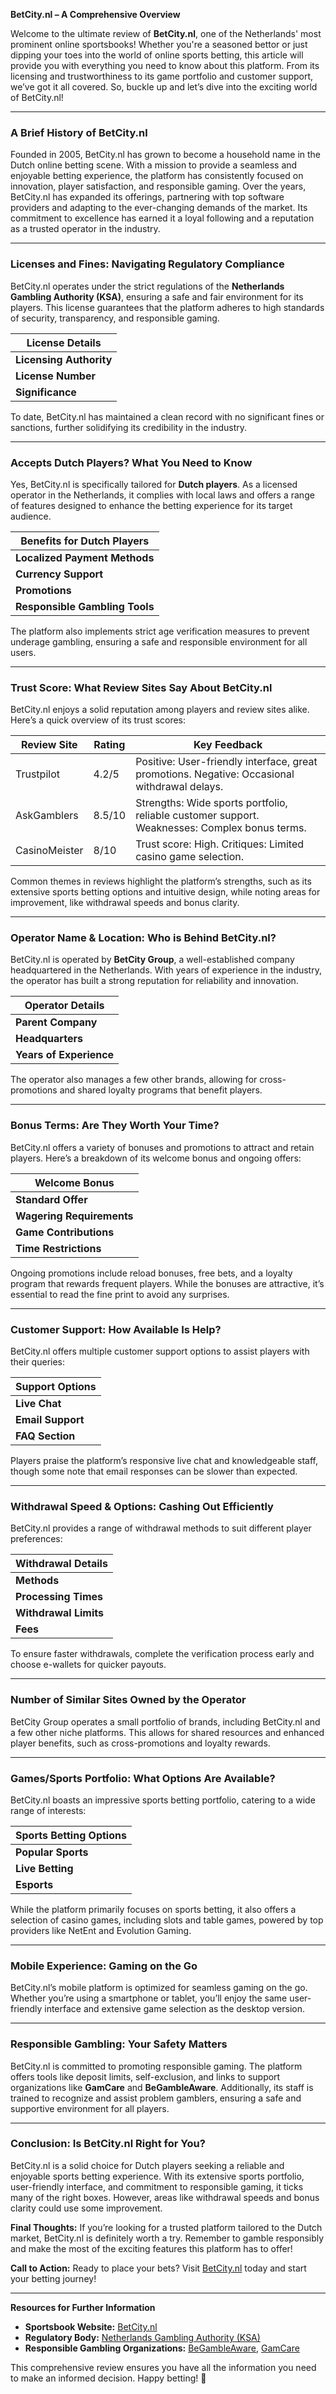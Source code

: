 **BetCity.nl – A Comprehensive Overview**  

Welcome to the ultimate review of **BetCity.nl**, one of the Netherlands' most prominent online sportsbooks! Whether you're a seasoned bettor or just dipping your toes into the world of online sports betting, this article will provide you with everything you need to know about this platform. From its licensing and trustworthiness to its game portfolio and customer support, we’ve got it all covered. So, buckle up and let’s dive into the exciting world of BetCity.nl!  

---

### **A Brief History of BetCity.nl**  
Founded in 2005, BetCity.nl has grown to become a household name in the Dutch online betting scene. With a mission to provide a seamless and enjoyable betting experience, the platform has consistently focused on innovation, player satisfaction, and responsible gaming. Over the years, BetCity.nl has expanded its offerings, partnering with top software providers and adapting to the ever-changing demands of the market. Its commitment to excellence has earned it a loyal following and a reputation as a trusted operator in the industry.  

---

### **Licenses and Fines: Navigating Regulatory Compliance**  
BetCity.nl operates under the strict regulations of the **Netherlands Gambling Authority (KSA)**, ensuring a safe and fair environment for its players. This license guarantees that the platform adheres to high standards of security, transparency, and responsible gaming.  

| **License Details** |  
|----------------------|  
| **Licensing Authority** | Netherlands Gambling Authority (KSA) |  
| **License Number** | 5201 |  
| **Significance** | Ensures fair play, secure transactions, and dispute resolution |  

To date, BetCity.nl has maintained a clean record with no significant fines or sanctions, further solidifying its credibility in the industry.  

---

### **Accepts Dutch Players? What You Need to Know**  
Yes, BetCity.nl is specifically tailored for **Dutch players**. As a licensed operator in the Netherlands, it complies with local laws and offers a range of features designed to enhance the betting experience for its target audience.  

| **Benefits for Dutch Players** |  
|--------------------------------|  
| **Localized Payment Methods** | iDEAL, PayPal, Visa, Mastercard |  
| **Currency Support** | EUR |  
| **Promotions** | Tailored bonuses and offers |  
| **Responsible Gambling Tools** | Self-exclusion, deposit limits, and links to support organizations |  

The platform also implements strict age verification measures to prevent underage gambling, ensuring a safe and responsible environment for all users.  

---

### **Trust Score: What Review Sites Say About BetCity.nl**  
BetCity.nl enjoys a solid reputation among players and review sites alike. Here’s a quick overview of its trust scores:  

| **Review Site** | **Rating** | **Key Feedback** |  
|------------------|------------|------------------|  
| Trustpilot | 4.2/5 | Positive: User-friendly interface, great promotions. Negative: Occasional withdrawal delays. |  
| AskGamblers | 8.5/10 | Strengths: Wide sports portfolio, reliable customer support. Weaknesses: Complex bonus terms. |  
| CasinoMeister | 8/10 | Trust score: High. Critiques: Limited casino game selection. |  

Common themes in reviews highlight the platform’s strengths, such as its extensive sports betting options and intuitive design, while noting areas for improvement, like withdrawal speeds and bonus clarity.  

---

### **Operator Name & Location: Who is Behind BetCity.nl?**  
BetCity.nl is operated by **BetCity Group**, a well-established company headquartered in the Netherlands. With years of experience in the industry, the operator has built a strong reputation for reliability and innovation.  

| **Operator Details** |  
|----------------------|  
| **Parent Company** | BetCity Group |  
| **Headquarters** | Netherlands |  
| **Years of Experience** | 18+ |  

The operator also manages a few other brands, allowing for cross-promotions and shared loyalty programs that benefit players.  

---

### **Bonus Terms: Are They Worth Your Time?**  
BetCity.nl offers a variety of bonuses and promotions to attract and retain players. Here’s a breakdown of its welcome bonus and ongoing offers:  

| **Welcome Bonus** |  
|-------------------|  
| **Standard Offer** | 100% match bonus up to €100 |  
| **Wagering Requirements** | 30x the bonus amount |  
| **Game Contributions** | Slots: 100%, Table Games: 10% |  
| **Time Restrictions** | 21 days to use the bonus |  

Ongoing promotions include reload bonuses, free bets, and a loyalty program that rewards frequent players. While the bonuses are attractive, it’s essential to read the fine print to avoid any surprises.  

---

### **Customer Support: How Available Is Help?**  
BetCity.nl offers multiple customer support options to assist players with their queries:  

| **Support Options** |  
|---------------------|  
| **Live Chat** | Available 24/7 |  
| **Email Support** | Response time: 24-48 hours |  
| **FAQ Section** | Comprehensive and easy to navigate |  

Players praise the platform’s responsive live chat and knowledgeable staff, though some note that email responses can be slower than expected.  

---

### **Withdrawal Speed & Options: Cashing Out Efficiently**  
BetCity.nl provides a range of withdrawal methods to suit different player preferences:  

| **Withdrawal Details** |  
|------------------------|  
| **Methods** | iDEAL, PayPal, Visa, Mastercard, Bank Transfer |  
| **Processing Times** | E-wallets: 24-48 hours, Cards: 3-5 days, Bank Transfers: 5-7 days |  
| **Withdrawal Limits** | Standard: €10,000 per month |  
| **Fees** | None (except for bank transfers) |  

To ensure faster withdrawals, complete the verification process early and choose e-wallets for quicker payouts.  

---

### **Number of Similar Sites Owned by the Operator**  
BetCity Group operates a small portfolio of brands, including BetCity.nl and a few other niche platforms. This allows for shared resources and enhanced player benefits, such as cross-promotions and loyalty rewards.  

---

### **Games/Sports Portfolio: What Options Are Available?**  
BetCity.nl boasts an impressive sports betting portfolio, catering to a wide range of interests:  

| **Sports Betting Options** |  
|----------------------------|  
| **Popular Sports** | Football, Tennis, Basketball, Horse Racing |  
| **Live Betting** | Extensive in-play options |  
| **Esports** | CS:GO, Dota 2, League of Legends |  

While the platform primarily focuses on sports betting, it also offers a selection of casino games, including slots and table games, powered by top providers like NetEnt and Evolution Gaming.  

---

### **Mobile Experience: Gaming on the Go**  
BetCity.nl’s mobile platform is optimized for seamless gaming on the go. Whether you’re using a smartphone or tablet, you’ll enjoy the same user-friendly interface and extensive game selection as the desktop version.  

---

### **Responsible Gambling: Your Safety Matters**  
BetCity.nl is committed to promoting responsible gaming. The platform offers tools like deposit limits, self-exclusion, and links to support organizations like **GamCare** and **BeGambleAware**. Additionally, its staff is trained to recognize and assist problem gamblers, ensuring a safe and supportive environment for all players.  

---

### **Conclusion: Is BetCity.nl Right for You?**  
BetCity.nl is a solid choice for Dutch players seeking a reliable and enjoyable sports betting experience. With its extensive sports portfolio, user-friendly interface, and commitment to responsible gaming, it ticks many of the right boxes. However, areas like withdrawal speeds and bonus clarity could use some improvement.  

**Final Thoughts:** If you’re looking for a trusted platform tailored to the Dutch market, BetCity.nl is definitely worth a try. Remember to gamble responsibly and make the most of the exciting features this platform has to offer!  

**Call to Action:** Ready to place your bets? Visit [BetCity.nl](https://www.betcity.nl) today and start your betting journey!  

---

**Resources for Further Information**  
- **Sportsbook Website:** [BetCity.nl](https://www.betcity.nl)  
- **Regulatory Body:** [Netherlands Gambling Authority (KSA)](https://www.kansspelautoriteit.nl)  
- **Responsible Gambling Organizations:** [BeGambleAware](https://www.begambleaware.org), [GamCare](https://www.gamcare.org.uk)  

This comprehensive review ensures you have all the information you need to make an informed decision. Happy betting! 🎉